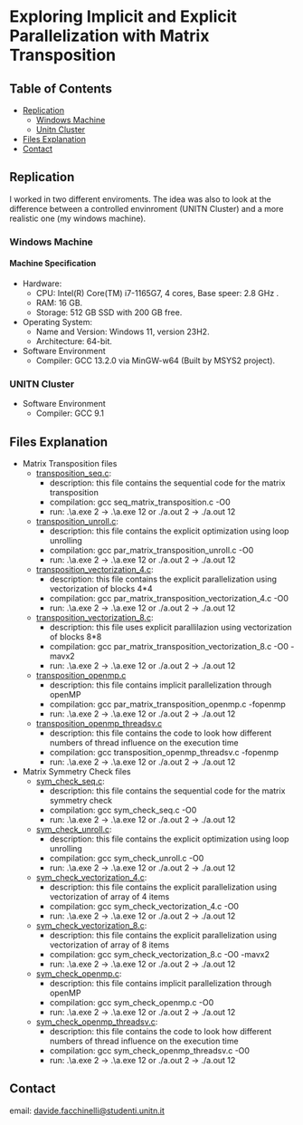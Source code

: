# Exploring Implicit and Explicit Parallelization with Matrix Transposition

## Table of Contents

- [Replication](#replication)
    - [Windows Machine](#windows-machine)
    - [Unitn Cluster](#unitn-cluster)
- [Files Explanation](#files-explanation)
- [Contact](#contact)

## Replication
I worked in two different enviroments. The idea was also to look at the difference between a controlled envinroment (UNITN Cluster) and a more realistic one (my windows machine).

### Windows Machine
#### Machine Specification
* Hardware:
    * CPU: Intel(R) Core(TM) i7-1165G7, 4 cores, Base speer: 2.8 GHz .
    * RAM: 16 GB.
    * Storage: 512 GB SSD with 200 GB free.
* Operating System:
    * Name and Version: Windows 11, version 23H2.
    * Architecture: 64-bit.
* Software Environment
    * Compiler: GCC 13.2.0 via MinGW-w64 (Built by MSYS2 project).

### UNITN Cluster
* Software Environment
    * Compiler: GCC 9.1

## Files Explanation
* Matrix Transposition files
    * [transposition_seq.c](transposition_seq.c):
        * description: this file contains the sequential code for the matrix transposition
        * compilation: gcc seq_matrix_transposition.c -O0
        * run: .\a.exe 2 -> .\a.exe 12 or ./a.out 2 -> ./a.out 12
    * [transposition_unroll.c](transposition_unroll.c): 
        * description: this file contains the explicit optimization using loop unrolling
        * compilation: gcc par_matrix_transposition_unroll.c -O0
        * run: .\a.exe 2 -> .\a.exe 12 or ./a.out 2 -> ./a.out 12
    * [transposition_vectorization_4.c](transposition_vectorization_4.c): 
        * description: this file contains the explicit parallelization using vectorization of blocks 4*4
        * compilation: gcc par_matrix_transposition_vectorization_4.c -O0
        * run: .\a.exe 2 -> .\a.exe 12 or ./a.out 2 -> ./a.out 12
    * [transposition_vectorization_8.c](transposition_vectorization_8.c): 
        * description: this file uses explicit parallilazion using vectorization of blocks 8*8 
        * compilation: gcc par_matrix_transposition_vectorization_8.c -O0 -mavx2
        * run: .\a.exe 2 -> .\a.exe 12 or ./a.out 2 -> ./a.out 12
    * [transposition_openmp.c](transposition_openmp.c)
        * description: this file contains implicit parallelization through openMP
        * compilation: gcc par_matrix_transposition_openmp.c -fopenmp
        * run: .\a.exe 2 -> .\a.exe 12 or ./a.out 2 -> ./a.out 12
    * [transposition_openmp_threadsv.c](transposition_openmp_threadsv.c)
        * description: this file contains the code to look how different numbers of thread influence on the execution time
        * compilation: gcc transposition_openmp_threadsv.c -fopenmp
        * run: .\a.exe 2 -> .\a.exe 12 or ./a.out 2 -> ./a.out 12
* Matrix Symmetry Check files
    * [sym_check_seq.c](sym_check_seq.c): 
        * description: this file contains the sequential code for the matrix symmetry check
        * compilation: gcc sym_check_seq.c -O0
        * run: .\a.exe 2 -> .\a.exe 12 or ./a.out 2 -> ./a.out 12
    * [sym_check_unroll.c](sym_check_unroll.c):
        * description: this file contains the explicit optimization using loop unrolling
        * compilation: gcc sym_check_unroll.c -O0
        * run: .\a.exe 2 -> .\a.exe 12 or ./a.out 2 -> ./a.out 12
    * [sym_check_vectorization_4.c](sym_check_vectorization_4.c):
        * description: this file contains the explicit parallelization using vectorization of array of 4 items
        * compilation: gcc sym_check_vectorization_4.c -O0
        * run: .\a.exe 2 -> .\a.exe 12 or ./a.out 2 -> ./a.out 12
    * [sym_check_vectorization_8.c](sym_check_vectorization_8.c):
        * description: this file contains the explicit parallelization using vectorization of array of 8 items
        * compilation: gcc sym_check_vectorization_8.c -O0 -mavx2
        * run: .\a.exe 2 -> .\a.exe 12 or ./a.out 2 -> ./a.out 12
    * [sym_check_openmp.c](sym_check_openmp.c):
        * description: this file contains implicit parallelization through openMP
        * compilation: gcc sym_check_openmp.c -O0
        * run: .\a.exe 2 -> .\a.exe 12 or ./a.out 2 -> ./a.out 12
    * [sym_check_openmp_threadsv.c](sym_check_openmp_threadsv.c):
        * description: this file contains the code to look how different numbers of thread influence on the execution time
        * compilation: gcc sym_check_openmp_threadsv.c -O0
        * run: .\a.exe 2 -> .\a.exe 12 or ./a.out 2 -> ./a.out 12

## Contact
email: davide.facchinelli@studenti.unitn.it